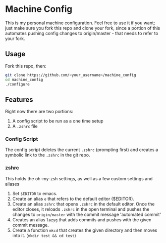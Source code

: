# Machine Config
This is my personal machine configuration. Feel free to use it if you want; just make sure you fork this repo
and clone your fork, since a portion of this automates pushing config changes to origin/master - that needs to refer to your fork.

## Usage
Fork this repo, then:
```bash
git clone https://github.com/<your_username>/machine_config
cd machine_config
./configure
```

## Features
Right now there are two portions:
1. A config script to be run as a one time setup
2. A `.zshrc` file

### Config Script
The config script deletes the current `.zshrc` (prompting first) and creates a symbolic link to the `.zshrc` in the git repo.

### zshrc
This holds the oh-my-zsh settings, as well as a few custom settings and aliases
1. Set `$EDITOR` to emacs.
2. Create an alias `e` that refers to the default editor ($EDITOR).
3. Create an alias `zshrc` that opens `.zshrc` in the default editor. Once the editor closes, it reloads `.zshrc` in the open terminal and pushes the changes to `origin/master` with the commit message 'automated commit'
4. Creates an alias `lazyg` that adds commits and pushes with the given commit message.
5. Create a function `mkcd` that creates the given directory and then moves into it. (`mkdir test && cd test`)